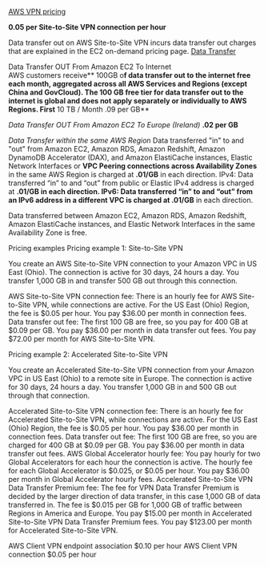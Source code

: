 [AWS VPN pricing](https://aws.amazon.com/vpn/pricing/)

**0.05 per Site-to-Site VPN connection per hour**

Data transfer out on AWS Site-to-Site VPN incurs data transfer out charges that are explained in the EC2 on-demand pricing page.
[Data Transfer](https://aws.amazon.com/ec2/pricing/on-demand/)


Data Transfer OUT From Amazon EC2 To Internet	
AWS customers receive** 100GB o**f data transfer out to the internet free each month, aggregated across all
AWS Services and Regions (except China and GovCloud). The 100 GB free tier for data transfer out to the internet
is global and does not apply separately or individually to AWS Regions.	
First** 10 TB / Month	.09 per GB**

_Data Transfer OUT From Amazon EC2 To Europe (Ireland)_	**.02 per GB**

_Data Transfer within the same AWS Region_ 
Data transferred "in" to and "out" from Amazon EC2, Amazon RDS, Amazon Redshift, Amazon DynamoDB Accelerator (DAX), and Amazon ElastiCache instances, Elastic Network Interfaces or **VPC Peering connections across Availability Zones** in the same AWS Region is charged at **.01/GB** in each direction.
IPv4: Data transferred “in” to and “out” from public or Elastic IPv4 address is charged at **.01/GB **in each direction.
IPv6: Data transferred “in” to and “out” from an IPv6 address in a different VPC is charged at** .01/GB** in each direction.

Data transferred between Amazon EC2, Amazon RDS, Amazon Redshift, Amazon ElastiCache instances, and Elastic Network Interfaces in the same Availability Zone is free.


Pricing examples
Pricing example 1: Site-to-Site VPN

You create an AWS Site-to-Site VPN connection to your Amazon VPC in US East (Ohio). The connection is active for 30 days, 24 hours a day. You transfer 1,000 GB in and transfer 500 GB out through this connection.

AWS Site-to-Site VPN connection fee: There is an hourly fee for AWS Site-to-Site VPN, while connections are active. For the US East (Ohio) Region, the fee is $0.05 per hour. You pay $36.00 per month in connection fees.
Data transfer out fee: The first 100 GB are free, so you pay for 400 GB at $0.09 per GB. You pay $36.00 per month in data transfer out fees.
You pay $72.00 per month for AWS Site-to-Site VPN.

Pricing example 2: Accelerated Site-to-Site VPN

You create an Accelerated Site-to-Site VPN connection from your Amazon VPC in US East (Ohio) to a remote site in Europe. The connection is active for 30 days, 24 hours a day. You transfer 1,000 GB in and 500 GB out through that connection.

Accelerated Site-to-Site VPN connection fee: There is an hourly fee for Accelerated Site-to-Site VPN, while connections are active. For the US East (Ohio) Region, the fee is $0.05 per hour. You pay $36.00 per month in connection fees.
Data transfer out fee: The first 100 GB are free, so you are charged for 400 GB at $0.09 per GB. You pay $36.00 per month in data transfer out fees.
AWS Global Accelerator hourly fee: You pay hourly for two Global Accelerators for each hour the connection is active. The hourly fee for each Global Accelerator is $0.025, or $0.05 per hour. You pay $36.00 per month in Global Accelerator hourly fees. 
Accelerated Site-to-Site VPN Data Transfer Premium fee: The fee for VPN Data Transfer Premium is decided by the larger direction of data transfer, in this case 1,000 GB of data transferred in. The fee is $0.015 per GB for 1,000 GB of traffic between Regions in America and Europe. You pay $15.00 per month in Accelerated Site-to-Site VPN Data Transfer Premium fees.
You pay $123.00 per month for Accelerated Site-to-Site VPN.


AWS Client VPN endpoint association	$0.10 per hour
AWS Client VPN connection	$0.05 per hour